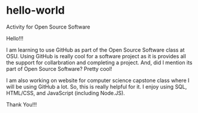# hello-world
Activity for Open Source Software


Hello!!!

I am learning to use GitHub as part of the Open Source Software class at OSU. 
Using GitHub is really cool for a software project as it is provides all the support for collarbration and completing a project. And, did I mention its part of Open Source Software? Pretty cool!

I am also working on website for computer science capstone class where I will be using GitHub a lot. So, this is really helpful for it. I enjoy using SQL, HTML/CSS, and JavaScript (including Node.JS).

Thank You!!!
